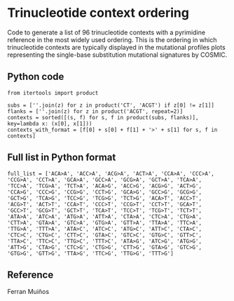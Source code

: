 # Trinucleotide context ordering

Code to generate a list of 96 trinucleotide contexts with a pyrimidine reference in the most widely used ordering.
This is the ordering in which trinucleotide contexts are typically displayed in the mutational profiles plots representing the single-base substitution mutational signatures by COSMIC.

## Python code

    from itertools import product
    
    subs = [''.join(z) for z in product('CT', 'ACGT') if z[0] != z[1]]  
    flanks = [''.join(z) for z in product('ACGT', repeat=2)]  
    contexts = sorted([(s, f) for s, f in product(subs, flanks)], key=lambda x: (x[0], x[1]))  
    contexts_with_format = [f[0] + s[0] + f[1] + '>' + s[1] for s, f in contexts]

## Full list in Python format

    full_list = ['ACA>A', 'ACC>A', 'ACG>A', 'ACT>A', 'CCA>A', 'CCC>A', 'CCG>A', 'CCT>A', 'GCA>A', 'GCC>A', 'GCG>A', 'GCT>A', 'TCA>A', 'TCC>A', 'TCG>A', 'TCT>A', 'ACA>G', 'ACC>G', 'ACG>G', 'ACT>G', 'CCA>G', 'CCC>G', 'CCG>G', 'CCT>G', 'GCA>G', 'GCC>G', 'GCG>G', 'GCT>G', 'TCA>G', 'TCC>G', 'TCG>G', 'TCT>G', 'ACA>T', 'ACC>T', 'ACG>T', 'ACT>T', 'CCA>T', 'CCC>T', 'CCG>T', 'CCT>T', 'GCA>T', 'GCC>T', 'GCG>T', 'GCT>T', 'TCA>T', 'TCC>T', 'TCG>T', 'TCT>T', 'ATA>A', 'ATC>A', 'ATG>A', 'ATT>A', 'CTA>A', 'CTC>A', 'CTG>A', 'CTT>A', 'GTA>A', 'GTC>A', 'GTG>A', 'GTT>A', 'TTA>A', 'TTC>A', 'TTG>A', 'TTT>A', 'ATA>C', 'ATC>C', 'ATG>C', 'ATT>C', 'CTA>C', 'CTC>C', 'CTG>C', 'CTT>C', 'GTA>C', 'GTC>C', 'GTG>C', 'GTT>C', 'TTA>C', 'TTC>C', 'TTG>C', 'TTT>C', 'ATA>G', 'ATC>G', 'ATG>G', 'ATT>G', 'CTA>G', 'CTC>G', 'CTG>G', 'CTT>G', 'GTA>G', 'GTC>G', 'GTG>G', 'GTT>G', 'TTA>G', 'TTC>G', 'TTG>G', 'TTT>G']

## Reference

Ferran Muiños

